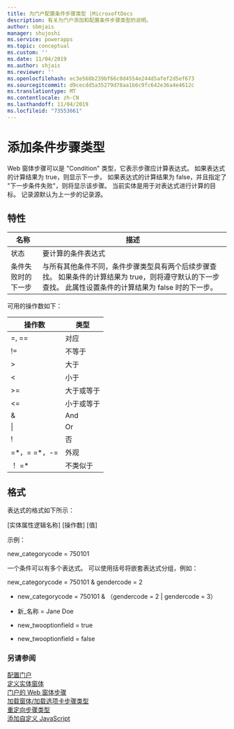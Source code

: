 ```yaml
---
title: 为门户配置条件步骤类型 |MicrosoftDocs
description: 有关为门户添加和配置条件步骤类型的说明。
author: sbmjais
manager: shujoshi
ms.service: powerapps
ms.topic: conceptual
ms.custom: ''
ms.date: 11/04/2019
ms.author: shjais
ms.reviewer: ''
ms.openlocfilehash: ec3e568b239bf66c0d4554e244d5afef2d5ef673
ms.sourcegitcommit: d9cecdd5a35279d78aa1b6c9fc642e36a4e4612c
ms.translationtype: MT
ms.contentlocale: zh-CN
ms.lasthandoff: 11/04/2019
ms.locfileid: "73553661"
---
```

# <a name="add-a-conditional-step-type"></a>添加条件步骤类型

Web 窗体步骤可以是 "Condition" 类型，它表示步骤应计算表达式。 如果表达式的计算结果为 true，则显示下一步。 如果表达式的计算结果为 false，并且指定了 "下一步条件失败"，则将显示该步骤。 当前实体是用于对表达式进行计算的目标。 记录源默认为上一步的记录源。

## <a name="attributes"></a>特性

| 名称                         | 描述                                                                                                                                                                                                                          |
|------------------------------|--------------------------------------------------------------------------------------------------------------------------------------------------------------------------------------------------------------------------------------|
| 状态                    | 要计算的条件表达式                                                                                                                                                                                           |
| 条件失败时的下一步 | 与所有其他条件不同，条件步骤类型具有两个后续步骤查找。 如果条件的计算结果为 true，则将遵守默认的下一步查找。 此属性设置条件的计算结果为 false 时的下一步。 |

可用的操作数如下：

| 操作数    | 类型                   |
|---------------|------------------------|
| =, ==         | 对应                 |
| !=            | 不等于             |
| &gt;          | 大于           |
| &lt;          | 小于              |
| &gt;=         | 大于或等于 |
| &lt;=         | 小于或等于    |
| &             | And                    |
| \|             | Or                     |
| !             | 否                    |
| =\*，= =\*，-= | 外观                   |
| ！ =\*          | 不类似于               |

## <a name="format"></a>格式

表达式的格式如下所示：

\[实体属性逻辑名称\] \[操作数\] \[值\]

示例：

new\_categorycode = 750101

一个条件可以有多个表达式。 可以使用括号将嵌套表达式分组，例如：

new\_categorycode = 750101 & gendercode = 2

-   new\_categorycode = 750101 & （gendercode = 2 | gendercode = 3）

-   新\_名称 = Jane Doe

-   new\_twooptionfield = true

-   new\_twooptionfield = false

### <a name="see-also"></a>另请参阅

[配置门户](configure-portal.md)  
[定义实体窗体](entity-forms.md)  
[门户的 Web 窗体步骤](web-form-steps.md)  
[加载窗体/加载选项卡步骤类型](load-form-step.md)  
[重定向步骤类型](add-redirect-step.md)  
[添加自定义 JavaScript](add-custom-javascript.md)  

